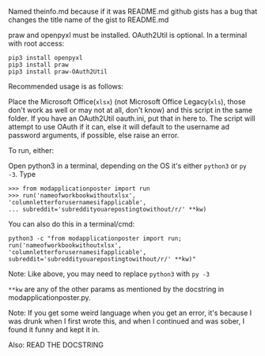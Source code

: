 Named theinfo.md because if it was README.md github gists has a bug that changes the title name of the gist to README.md

praw and openpyxl must be installed. OAuth2Util is optional. In a terminal with root access:

    pip3 install openpyxl
    pip3 install praw
    pip3 install praw-OAuth2Util

Recommended usage is as follows:

Place the Microsoft Office(`xlsx`) (not Microsoft Office Legacy(`xls`), those don't work as well or may not at all, don't know) and this script in the same folder. If you have an OAuth2Util oauth.ini, put that in here to. The script will attempt to use OAuth if it can, else it will default to the username ad password arguments, if possible, else raise an error.

To run, either:

Open python3 in a terminal, depending on the OS it's either `python3` or `py -3`.
Type

    >>> from modapplicationposter import run
    >>> run('nameofworkbookwithoutxlsx', 'columnletterforusernamesifapplicable',
    ... subreddit='subreddityouarepostingtowithout/r/' **kw)
    
You can also do this in a terminal/cmd:

    python3 -c "from modapplicationposter import run; run('nameofworkbookwithoutxlsx', 'columnletterforusernamesifapplicable', subreddit='subreddityouarepostingtowithout/r/' **kw)"
    
Note: Like above, you may need to replace `python3` with `py -3`

`**kw` are any of the other params as mentioned by the docstring in modapplicationposter.py.

Note: If you get some weird language when you get an error, it's because I was drunk when I first wrote this, and when I continued and was sober, I found it funny and kept it in.

Also: READ THE DOCSTRING